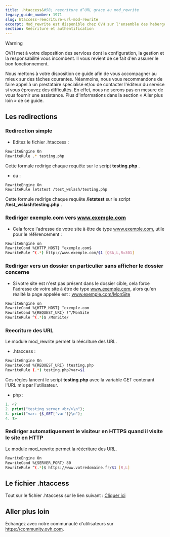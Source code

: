```yaml
---
title: .htaccess&#58; reecriture d’URL grace au mod_rewrite
legacy_guide_number: 1971
slug: htaccess-reecriture-url-mod-rewrite
excerpt: Mod_rewrite est disponible chez OVH sur l'ensemble des hebergements mutualises (sauf 20gp). En savoir plus sur le site d'Apache.
section: Réécriture et authentification
---
```


> [!warning]
>
> OVH met à votre disposition des services dont la configuration, la gestion et la responsabilité vous incombent. Il vous revient de ce fait d'en assurer le bon fonctionnement.
> 
> Nous mettons à votre disposition ce guide afin de vous accompagner au mieux sur des tâches courantes. Néanmoins, nous vous recommandons de faire appel à un prestataire spécialisé et/ou de contacter l'éditeur du service si vous éprouvez des difficultés. En effet, nous ne serons pas en mesure de vous fournir une assistance. Plus d'informations dans la section « Aller plus loin » de ce guide.
> 

## Les redirections

### Redirection simple
- Editez le fichier .htaccess :

```bash
RewriteEngine On
RewriteRule .* testing.php
```


Cette formule redirige chaque requête sur le script  **testing.php** .

- ou :

```bash
RewriteEngine On
RewriteRule letstest /test_wslash/testing.php
```


Cette formule redirige chaque requête  **/letstest**  sur le script  **/test_wslash/testing.php** .


### Rediriger exemple.com vers www.exemple.com
- Cela force l'adresse de votre site à être de type www.exemple.com, utile pour le référencement :

```bash
RewriteEngine on
RewriteCond %{HTTP_HOST} ^exemple.com$
RewriteRule ^(.*) http://www.exemple.com/$1 [QSA,L,R=301]
```



### Rediriger vers un dossier en particulier sans afficher le dossier concerne
- Si votre site est n'est pas présent dans le dossier cible, cela force l'adresse de votre site à être de type www.exemple.com, alors qu'en réalité la page appelée est : www.exemple.com/MonSite

```bash
RewriteEngine on
RewriteCond %{HTTP_HOST} ^exemple.com
RewriteCond %{REQUEST_URI} !^/MonSite
RewriteRule ^(.*)$ /MonSite/
```



### Reecriture des URL
Le module mod_rewrite permet la réécriture des URL.

- .htaccess :

```bash
RewriteEngine On
RewriteCond %{REQUEST_URI} !testing.php
RewriteRule (.*) testing.php?var=$1
```


Ces règles lancent le script  **testing.php**  avec la variable GET contenant l'URL mis par l'utilisateur.

- php :

```php
1. <?
2. print("testing server <br/>\n");
3. print("var: {$_GET['var']}\n");
4. ?>
```



### Rediriger automatiquement le visiteur en HTTPS quand il visite le site en HTTP
Le module mod_rewrite permet la réécriture des URL.


```bash
RewriteEngine On
RewriteCond %{SERVER_PORT} 80
RewriteRule ^(.*)$ https://www.votredomaine.fr/$1 [R,L]
```


## Le fichier .htaccess
Tout sur le fichier .htaccess sur le lien suivant : [Cliquer ici](../mutualise-tout-sur-le-fichier-htaccess/)


## Aller plus loin

Échangez avec notre communauté d'utilisateurs sur <https://community.ovh.com>.
